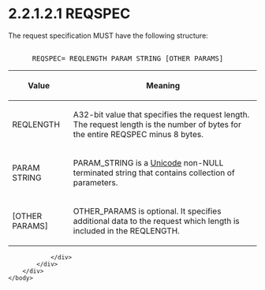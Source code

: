 <html dir="LTR" xmlns:mshelp="http://msdn.microsoft.com/mshelp" xmlns:ddue="http://ddue.schemas.microsoft.com/authoring/2003/5" xmlns:xlink="http://www.w3.org/1999/xlink" xmlns:tool="http://www.microsoft.com/tooltip">
    <head>
        <meta http-equiv="Content-Type" content="text/html; CHARSET=utf-8"></meta>
        <meta name="save" content="history"></meta>
        <title>2.2.1.2.1 REQSPEC</title>
        <xml>
            <mshelp:toctitle title="2.2.1.2.1 REQSPEC"></mshelp:toctitle>
            <mshelp:rltitle title="[MS-SSAS8]: REQSPEC"></mshelp:rltitle>
            <mshelp:keyword index="A" term="c9b10e3f-b7dc-4b5e-8d67-e438dd0f5a35"></mshelp:keyword>
            <mshelp:attr name="DCSext.ContentType" value="open specification"></mshelp:attr>
            <mshelp:attr name="AssetID" value="c9b10e3f-b7dc-4b5e-8d67-e438dd0f5a35"></mshelp:attr>
            <mshelp:attr name="TopicType" value="kbRef"></mshelp:attr>
            <mshelp:attr name="DCSext.Title" value="[MS-SSAS8]: REQSPEC" />
        </xml>
    </head>
    <body>
        <div id="header">
            <h1 class="heading">2.2.1.2.1 REQSPEC</h1>
        </div>
        <div id="mainSection">
            <div id="mainBody">
                <div id="allHistory" class="saveHistory"></div>
                <div id="sectionSection0" class="section" name="collapseableSection">
                    

<p>The request specification MUST have the following structure:</p>

<dl>
<dd>
<div><pre>            
 REQSPEC= REQLENGTH PARAM_STRING [OTHER_PARAMS]
</pre></div>
</dd></dl>

<table>
 <thead>
  <tr>
   <th>
   <p>Value</p>
   </th>
   <th>
   <p>Meaning</p>
   </th>
  </tr>
 </thead>
 <tr>
  <td>
  <p>REQLENGTH</p>
  </td>
  <td>
  <p>A32-bit value that specifies the request length. The
  request length is the number of bytes for the entire REQSPEC minus 8 bytes.</p>
  </td>
 </tr>
 <tr>
  <td>
  <p>PARAM STRING</p>
  </td>
  <td>
  <p>PARAM_STRING is a <a href="c527450b-f5bd-424b-8c98-ba6365288f35.md#gt_c305d0ab-8b94-461a-bd76-13b40cb8c4d8">Unicode</a> non-NULL
  terminated string that contains collection of parameters.</p>
  </td>
 </tr>
 <tr>
  <td>
  <p>[OTHER PARAMS]</p>
  </td>
  <td>
  <p>OTHER_PARAMS is optional. It specifies additional data
  to the request which length is included in the REQLENGTH.</p>
  </td>
 </tr>
</table>


                </div>
            </div>
        </div>
    </body>
</html>